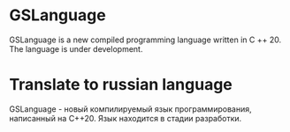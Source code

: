 # GSLanguage
GSLanguage is a new compiled programming language written in C ++ 20. The language is under development.

# Translate to russian language
GSLanguage - новый компилируемый язык программирования, написанный на C++20. Язык находится в стадии разработки.
